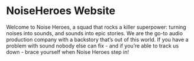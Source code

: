# NoiseHeroes Website

Welcome to Noise Heroes, a squad that rocks a killer superpower: turning noises into sounds, and sounds into epic stories. We are the go-to audio production company with a backstory that’s out of this world. If you have a problem with sound nobody else can fix - and if you’re able to track us down - brace yourself when Noise Heroes step in!
